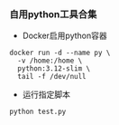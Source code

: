 ### 自用python工具合集


- Docker启用python容器
```
docker run -d --name py \
  -v /home:/home \
  python:3.12-slim \
  tail -f /dev/null
```

- 运行指定脚本
```
python test.py
```
